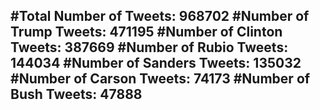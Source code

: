 #Total Number of Tweets: 968702 
#Number of Trump Tweets: 471195
#Number of Clinton Tweets: 387669
#Number of Rubio Tweets: 144034
#Number of Sanders Tweets: 135032
#Number of Carson Tweets: 74173
#Number of Bush Tweets: 47888
---
